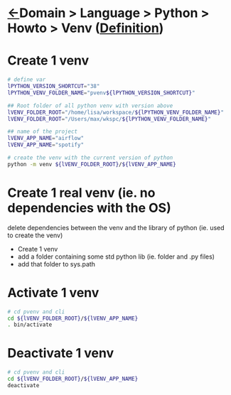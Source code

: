 <head><link rel="stylesheet" href="../../../../md.css"/><script src="../../../../md.js"></script></head>


[//]: #(Reference)
[Repo_Readme]:    ../list/object_list.md
[Item_Whatis]:   ../whatis/venv_whatis.md

[Venv_Whatis]:    ../whatis/venv_whatis.md


# [&larr;][Repo_Readme]Domain > Language > Python > Howto > Venv ([Definition][Item_Whatis])



# Create 1 venv
```bash
# define var
lPYTHON_VERSION_SHORTCUT="38"
lPYTHON_VENV_FOLDER_NAME="pvenv${lPYTHON_VERSION_SHORTCUT}"

## Root folder of all python venv with version above
lVENV_FOLDER_ROOT="/home/lisa/workspace/${lPYTHON_VENV_FOLDER_NAME}"
lVENV_FOLDER_ROOT="/Users/max/wkspc/${lPYTHON_VENV_FOLDER_NAME}"

## name of the project
lVENV_APP_NAME="airflow"
lVENV_APP_NAME="spotify"

# create the venv with the current version of python
python -m venv ${lVENV_FOLDER_ROOT}/${lVENV_APP_NAME}


```
# Create 1 real venv (ie. no dependencies with the OS)
delete dependencies between the venv and the library of python (ie. used to create the venv)
- Create 1 venv
- add a folder containing some std python lib (ie. folder and .py files)
- add that folder to sys.path

# Activate 1 venv
```bash
# cd pvenv and cli
cd ${lVENV_FOLDER_ROOT}/${lVENV_APP_NAME}
. bin/activate

```

# Deactivate 1 venv
```bash
# cd pvenv and cli
cd ${lVENV_FOLDER_ROOT}/${lVENV_APP_NAME}
deactivate
```
